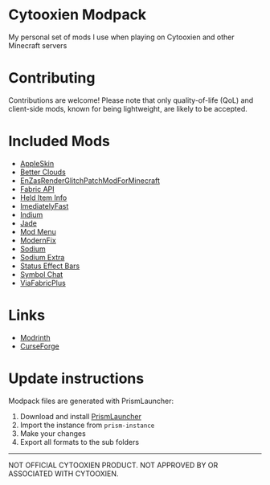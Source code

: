 # Cytooxien Modpack
My personal set of mods I use when playing on Cytooxien and other Minecraft servers

# Contributing
Contributions are welcome! Please note that only quality-of-life (QoL) and client-side mods, known for being lightweight, are likely to be accepted.

# Included Mods
- [AppleSkin](https://github.com/squeek502/AppleSkin)
- [Better Clouds](https://github.com/Qendolin/better-clouds)
- [EnZasRenderGlitchPatchModForMinecraft](https://github.com/FlorianMichael/EnZasRenderGlitchPatchModForMinecraft)
- [Fabric API](https://github.com/FabricMC/fabric)
- [Held Item Info](https://github.com/A5b84/held-item-info)
- [ImediatelyFast](https://github.com/RaphiMC/ImmediatelyFast)
- [Indium](https://github.com/comp500/Indium)
- [Jade](https://github.com/Snownee/Jade)
- [Mod Menu](https://github.com/TerraformersMC/ModMenu)
- [ModernFix](https://github.com/embeddedt/ModernFix)
- [Sodium](https://github.com/CaffeineMC/sodium-fabric)
- [Sodium Extra](https://github.com/FlashyReese/sodium-extra-fabric)
- [Status Effect Bars](https://github.com/A5b84/status-effect-bars)
- [Symbol Chat](https://github.com/replaceitem/symbol-chat)
- [ViaFabricPlus](https://github.com/ViaVersion/ViaFabricPlus)

# Links
- [Modrinth](https://modrinth.com/modpack/cytooxien-modpack)
- [CurseForge](https://legacy.curseforge.com/minecraft/modpacks/cytooxien-modpack)

# Update instructions
Modpack files are generated with PrismLauncher:
1. Download and install [PrismLauncher](https://prismlauncher.org/)
2. Import the instance from `prism-instance`
3. Make your changes
4. Export all formats to the sub folders

-----------------------

NOT OFFICIAL CYTOOXIEN PRODUCT. NOT APPROVED BY OR ASSOCIATED WITH CYTOOXIEN.